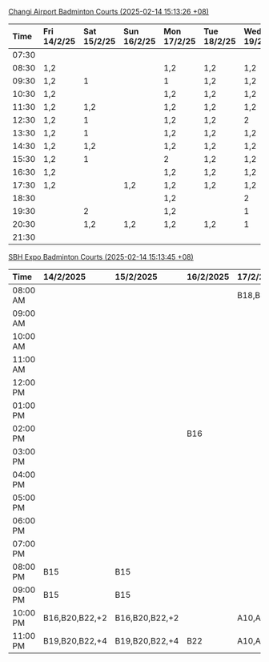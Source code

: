 [Changi Airport Badminton Courts (2025-02-14 15:13:26 +08)](https://www.carc.org.sg/FacilityBooking.aspx)

| Time   | Fri 14/2/25   | Sat 15/2/25   | Sun 16/2/25   | Mon 17/2/25   | Tue 18/2/25   | Wed 19/2/25   | Thu 20/2/25   |
|:-------|:--------------|:--------------|:--------------|:--------------|:--------------|:--------------|:--------------|
| 07:30  |               |               |               |               |               |               |               |
| 08:30  | 1,2           |               |               | 1,2           | 1,2           | 1,2           | 1,2           |
| 09:30  | 1,2           | 1             |               | 1             | 1,2           | 1,2           | 1,2           |
| 10:30  | 1,2           |               |               | 1,2           | 1,2           | 1,2           | 1,2           |
| 11:30  | 1,2           | 1,2           |               | 1,2           | 1,2           | 1,2           | 1,2           |
| 12:30  | 1,2           | 1             |               | 1,2           | 1,2           | 2             | 1,2           |
| 13:30  | 1,2           | 1             |               | 1,2           | 1,2           | 1,2           | 1,2           |
| 14:30  | 1,2           | 1,2           |               | 1,2           | 1,2           | 1,2           | 1,2           |
| 15:30  | 1,2           | 1             |               | 2             | 1,2           | 1,2           | 1,2           |
| 16:30  | 1,2           |               |               | 1,2           | 1,2           | 1,2           | 1,2           |
| 17:30  | 1,2           |               | 1,2           | 1,2           | 1,2           | 1,2           | 1,2           |
| 18:30  |               |               |               | 1,2           |               | 2             |               |
| 19:30  |               | 2             |               | 1,2           |               | 1             |               |
| 20:30  |               | 1,2           | 1,2           | 1,2           | 1,2           | 1             | 1             |
| 21:30  |               |               |               |               |               |               |               |

[SBH Expo Badminton Courts (2025-02-14 15:13:45 +08)](https://singaporebadmintonhall.getomnify.com/widgets/O3MRKGBH359GA55KHMG1RD)

| Time     | 14/2/2025      | 15/2/2025      | 16/2/2025   | 17/2/2025      | 18/2/2025      | 19/2/2025      | 20/2/2025      |
|:---------|:---------------|:---------------|:------------|:---------------|:---------------|:---------------|:---------------|
| 08:00 AM |                |                |             | B18,B20,B22,+3 | B16            | B19,B20,B22,+2 | B19,B21,B22,+4 |
| 09:00 AM |                |                |             |                | B16,B17        | B19,B21,B22,+4 | B19,B21,B22,+4 |
| 10:00 AM |                |                |             |                | B17,B21,B22    | B19,B20,B22,+2 | B19,B21,B22,+4 |
| 11:00 AM |                |                |             |                | B21,B22        | B19,B20,B22,+3 | B18,B20,B21,+2 |
| 12:00 PM |                |                |             |                | B16,B17,B22    | B19,B21,B22,+4 | B18,B20,B21,+2 |
| 01:00 PM |                |                |             |                | B16,B22        | B19,B21,B22,+4 | B20,B21,B22,+3 |
| 02:00 PM |                |                | B16         |                | B19,B21,B22,+2 | B19,B21,B22,+4 | B20,B21,B22,+3 |
| 03:00 PM |                |                |             |                |                | B18,B19,B20,+2 | B19,B22        |
| 04:00 PM |                |                |             |                |                | B16            |                |
| 05:00 PM |                |                |             |                | B13            |                | B16            |
| 06:00 PM |                |                |             |                |                |                |                |
| 07:00 PM |                |                |             |                |                |                |                |
| 08:00 PM | B15            | B15            |             |                |                |                |                |
| 09:00 PM | B15            | B15            |             |                |                |                |                |
| 10:00 PM | B16,B20,B22,+2 | B16,B20,B22,+2 |             | A10,A8,A9,+6   |                |                |                |
| 11:00 PM | B19,B20,B22,+4 | B19,B20,B22,+4 | B22         | A10,A8,A9,+7   |                |                |                |
